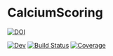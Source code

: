 # CalciumScoring

[![DOI](https://zenodo.org/badge/396541511.svg)](https://zenodo.org/badge/latestdoi/396541511)

[![Dev](https://img.shields.io/badge/docs-dev-blue.svg)](https://glassnotebook.io/repo/30)
[![Build Status](https://github.com/Dale-Black/CalciumScoring.jl/workflows/CI/badge.svg)](https://github.com/Dale-Black/CalciumScoring.jl/actions)
[![Coverage](https://codecov.io/gh/Dale-Black/CalciumScoring.jl/branch/master/graph/badge.svg)](https://codecov.io/gh/Dale-Black/CalciumScoring.jl)

